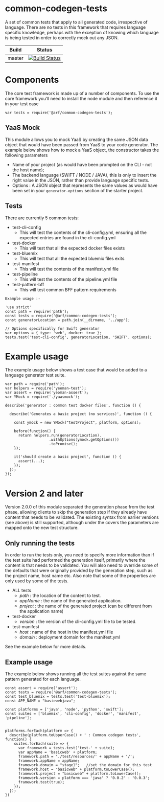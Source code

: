# common-codegen-tests
A set of common tests that apply to all generated code, irrespective of language. There are no tests in this
framework that requires language specific knowledge, perhaps with the exception of knowing which language is being
tested in order to correctly mock out any JSON.

| Build | Status |
| ------ | ---- |
| master | [![Build Status](https://travis.ibm.com/arf/common-codegen-tests.svg?token=D9H1S9JmREZirtqjnxut&branch=master)](https://travis.ibm.com/arf/common-codegen-tests) |

# Components
The core test framework is made up of a number of components.
To use the core framework you'll need to install the node module and then reference it in your test case
```
var tests = require('@arf/common-codegen-tests');
```

## YaaS Mock
This module allows you to mock YaaS by creating the same JSON data object that would have been passed from
YaaS to your code generator. The example below shows how to mock a YaaS object, the constructor takes the following parameters

* Name of your project (as would have been prompted on the CLI - not the host name);
* The backend language (SWIFT / NODE / JAVA), this is only to insert the right value in the JSON, rather than provide language specific tests.
* Options : A JSON object that represents the same values as would have been set in your `generator-options` section of the starter project.

## Tests
There are currently 5 common tests:

* test-cli-config
  - This will test the contents of the cli-config.yml, ensuring all the expected entries are found in the cli-config.yml
* test-docker
  - This will test that all the expected docker files exists
* test-bluemix
  - This will test that all the expected bluemix files exits
* test-manifest
  - This will test the contents of the manifest.yml file
* test-pipeline
  - This will test the contents of the pipeline.yml file
* test-pattern-bff
  - This will test common BFF pattern requirements
```
Example usage :-

'use strict'
const path = require('path');
const tests = require('@arf/common-codegen-tests');
const generatorLocation = path.join(__dirname, '../app');

// Options specifically for Swift generator
var options = { type: 'web', docker: true };
tests.test('test-cli-config', generatorLocation, 'SWIFT', options);
```

# Example usage
The example usage below shows a test case that would be added to a language generator test suite.

```
var path = require('path');
var helpers = require('yeoman-test');
var assert = require('yeoman-assert');
var YMock = require('./yaasmock');

describe('generator : common test docker files', function () {

  describe('Generates a basic project (no services)', function () {

    const ymock = new YMock("testProject", platform, options);

    before(function() {
      return helpers.run(generatorLocation).
                    .withOptions(ymock.getOptions())
                    .toPromise();
    });

    it('should create a basic project', function () {
      assert(...);
    });
  });
});
```

# Version 2 and later
Version 2.0.0 of this module separated the generation phase from the test phase, allowing clients to skip the generation step if
they already have content that needs to be validated. The existing syntax from earlier versions (see above) is still supported, although
under the covers the parameters are mapped onto the new test structure.

## Only running the tests
In order to run the tests only, you need to specify more information than if the test suite had performed the generation itself, primarily where
the content is that needs to be validated. You will also need to override some of the defaults that were originally provided by the generation step, 
such as the project name, host name etc. Also note that some of the properties are only used by some of the tests.

* ALL tests
  - *path* : the location of the content to test.
  - *appName* : the name of the generated application.
  - *project* : the name of the generated project (can be different from the application name)
* test-docker
  - *version* : the version of the cli-config.yml file to be tested.
* test-manifest
  - *host* : name of the host in the manifest.yml file
  - *domain* : deployment domain for the manifest.yml

See the example below for more details.


## Example usage

The example below shows running all the test suites against the same pattern generated for each language.

```
const assert = require('assert');
const tests = require('@arf/common-codegen-tests');
const test_bluemix = tests.test('test-bluemix');
const APP_NAME = "basicwebjava";

const platforms = ['java', 'node', 'python', 'swift'];
const suites = ['bluemix', 'cli-config', 'docker', 'manifest', 'pipeline'];


platforms.forEach(platform => {
  describe(platform.toUpperCase() + ' : Common codegen tests', function() {
    suites.forEach(suite => {
      var framework = tests.test('test-' + suite);
      var appName = 'basicweb' + platform;
      framework.path = './test/resources/' + appName + '/';
      framework.appName = appName;
      framework.domain = "stage1";   //set the domain for this test
      framework.host = "basicweb" + platform.toLowerCase();
      framework.project = "basicweb" + platform.toLowerCase();
      framework.version = platform === 'java' ? '0.0.2' : '0.0.3';
      framework.test(true);
    });
  });
})
```
